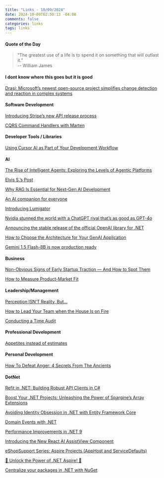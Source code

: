 ```yaml
---
title: "Links - 10/09/2024"
date: 2024-10-09T02:50:13 -04:00
comments: false
categories: links
tags: links
---
```


#### Quote of the Day

<blockquote>“The greatest use of a life is to spend it on something that will outlast it.”<br>
--  William James
</blockquote>

#### I dont know where this goes but it is good

[Drasi: Microsoft’s newest open-source project simplifies change detection and reaction in complex systems](https://azure.microsoft.com/en-us/blog/drasi-microsofts-newest-open-source-project-simplifies-change-detection-and-reaction-in-complex-systems/)

#### Software Development
[Introducing Stripe’s new API release process](https://stripe.com/blog/introducing-stripes-new-api-release-process)

[CQRS Command Handlers with Marten](https://jeremydmiller.com/2024/09/09/cqrs-command-handlers-with-marten/)

#### Developer Tools / Libraries
[Using Cursor AI as Part of Your Development Workflow](https://thenewstack.io/using-cursor-ai-as-part-of-your-development-workflow/)

#### AI
[The Rise of Intelligent Agents: Exploring the Levels of Agentic Platforms](https://medium.com/@raphael.mansuy/the-rise-of-intelligent-agents-exploring-the-levels-of-agentic-platforms-ddc87cc97c03)

[Elvis S.’s Post](https://www.linkedin.com/posts/omarsar_anthropics-recent-ai-prompt-engineering-activity-7237909744114413568-lzdJ)

[Why RAG Is Essential for Next-Gen AI Development](https://thenewstack.io/why-rag-is-essential-for-next-gen-ai-development/)

[](http://blog.pamelafox.org/2024/09/integrating-vision-into-rag-applications.html)

[An AI companion for everyone](https://blogs.microsoft.com/blog/2024/10/01/an-ai-companion-for-everyone/)

[Introducing Lumigator](https://blog.mozilla.org/en/mozilla/ai/lumigator/)

[Nvidia stunned the world with a ChatGPT rival that’s as good as GPT-4o](https://bgr.com/tech/nvidia-stunned-the-world-with-a-chatgpt-rival-thats-as-good-as-gpt-4o/)

[Announcing the stable release of the official OpenAI library for .NET](https://devblogs.microsoft.com/dotnet/announcing-the-stable-release-of-the-official-open-ai-library-for-dotnet/)

[How to Choose the Architecture for Your GenAI Application](https://towardsdatascience.com/how-to-choose-the-architecture-for-your-genai-application-6053e862c457)

[Gemini 1.5 Flash-8B is now production ready](https://developers.googleblog.com/en/gemini-15-flash-8b-is-now-generally-available-for-use/)

#### Business
[Non-Obvious Signs of Early Startup Traction — And How to Spot Them](https://review.firstround.com/non-obvious-signs-of-early-startup-traction-and-how-to-spot-them/)

[How to Measure Product-Market Fit](https://review.firstround.com/how-to-measure-product-market-fit/)

#### Leadership/Management
[Perception ISN’T Reality, But…](https://www.humanizingwork.com/perception-isnt-reality-but/)

[How to Lead Your Team when the House Is on Fire](https://peterszasz.com/how-to-lead-your-team-when-the-house-is-on-fire/)

[Conducting a Time Audit](https://www.andysparks.co/hoo-boy/issue-15-audit-your-time-dont-waste-it)

#### Professional Development
[Appetites instead of estimates](https://world.hey.com/jason/appetites-instead-of-estimates-192d39ba)

#### Personal Development
[How To Defeat Anger: 4 Secrets From The Ancients](https://bakadesuyo.com/2024/09/anger-2/)

#### DotNet
[Refit in .NET: Building Robust API Clients in C#](https://www.milanjovanovic.tech/blog/refit-in-dotnet-building-robust-api-clients-in-csharp)

[Boost Your .NET Projects: Unleashing the Power of Spargine’s Array Extensions](https://dotnettips.wordpress.com/2024/09/15/boost-your-net-projects-unleashing-the-power-of-spargines-array-extensions/)

[Avoiding Identity Obsession in .NET with Entity Framework Core](http://blog.peterritchie.com/posts/avoiding-identity-obsession-in-dotnet-with-entity-framework-core)

[Domain Events with .NET](https://developmentwithadot.blogspot.com/2024/10/domain-events-with-net.html)

[Performance Improvements in .NET 9](https://devblogs.microsoft.com/dotnet/performance-improvements-in-net-9/)

[Introducing the New React AI AssistView Component](https://www.syncfusion.com/blogs/post/introducing-new-react-ai-assistview)

[eShopSupport Series: Aspire Projects (AppHost and ServiceDefaults)](https://jasonhaley.com/2024/10/04/eshopsupport-aspire-projects/)

[🚀 Unlock the Power of .NET Aspire! 🚀](https://dev.to/dot_nettips_a4e90828daa4/unlock-the-power-of-net-aspire-46mg)

[Centralize your packages in .NET with NuGet](https://steven-giesel.com/blogPost/988c047a-914a-446d-bd28-4840643dcfb9)







